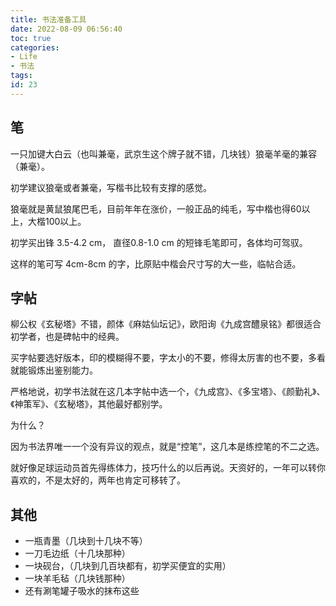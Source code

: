 ```yaml
---
title: 书法准备工具
date: 2022-08-09 06:56:40
toc: true
categories:
- Life
- 书法
tags:
id: 23
---
```


## 笔

一只加键大白云（也叫兼毫，武京生这个牌子就不错，几块钱）狼毫羊毫的兼容（兼毫）。
  
初学建议狼毫或者兼毫，写楷书比较有支撑的感觉。

狼毫就是黄鼠狼尾巴毛，目前年年在涨价，一般正品的纯毛，写中楷也得60以上，大楷100以上。

<!--more-->

初学买出锋 3.5-4.2 cm， 直径0.8-1.0 cm 的短锋毛笔即可，各体均可驾驭。

这样的笔可写 4cm-8cm 的字，比原贴中楷会尺寸写的大一些，临帖合适。

## 字帖

柳公权《玄秘塔》不错，颜体《麻姑仙坛记》，欧阳询《九成宫醴泉铭》都很适合初学者，也是碑帖中的经典。

买字帖要选好版本，印的模糊得不要，字太小的不要，修得太厉害的也不要，多看就能锻炼出鉴别能力。

严格地说，初学书法就在这几本字帖中选一个，《九成宫》、《多宝塔》、《颜勤礼》、《神策军》、《玄秘塔》，其他最好都别学。

为什么？

因为书法界唯一一个没有异议的观点，就是“控笔”，这几本是练控笔的不二之选。

就好像足球运动员首先得练体力，技巧什么的以后再说。天资好的，一年可以转你喜欢的，不是太好的，两年也肯定可移转了。

## 其他

- 一瓶青墨（几块到十几块不等）
- 一刀毛边纸（十几块那种）
- 一块砚台，（几块到几百块都有，初学买便宜的实用）
- 一块羊毛毡（几块钱那种）
- 还有涮笔罐子吸水的抹布这些
